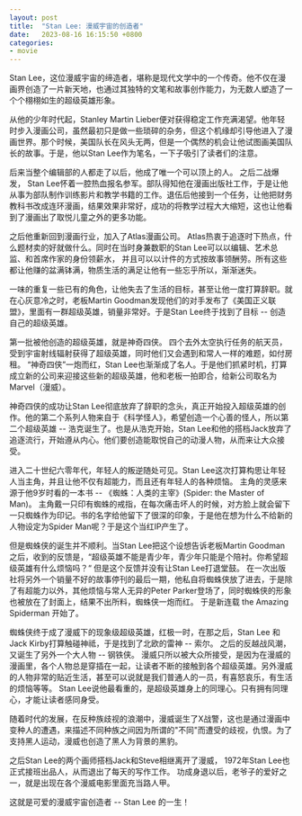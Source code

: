 ```yaml
---
layout: post
title:  "Stan Lee: 漫威宇宙的创造者"
date:   2023-08-16 16:15:50 +0800
categories: 
- movie
---
```


Stan Lee，这位漫威宇宙的缔造者，堪称是现代文学中的一个传奇。他不仅在漫画界创造了一片新天地，也通过其独特的文笔和故事创作能力，为无数人塑造了一个个栩栩如生的超级英雄形象。

从他的少年时代起，Stanley Martin Lieber便对获得稳定工作充满渴望。他年轻时步入漫画公司，虽然最初只是做一些琐碎的杂务，但这个机缘却引导他进入了漫画世界。那个时候，美国队长在风头无两，但是一个偶然的机会让他试图画美国队长的故事。于是，他以Stan Lee作为笔名，一下子吸引了读者们的注意。

后来当整个编辑部的人都走了以后，他成了唯一个可以顶上的人。 之后二战爆发， Stan Lee怀着一腔热血报名参军。部队得知他在漫画出版社工作，于是让他从事为部队制作训练影片和教学书籍的工作。退伍后他接到一个任务，让他把财务教科书改成连环漫画，结果效果非常好，成功的将教学过程大大缩短，这也让他看到了漫画出了取悦儿童之外的更多功能。

之后他重新回到漫画行业，加入了Atlas漫画公司。 Atlas热衷于追逐时下热点，什么题材卖的好就做什么。同时在当时身兼数职的Stan Lee可以以编辑、艺术总监、和首席作家的身份领薪水， 并且可以以计件的方式按故事领酬劳。所有这些都让他赚的盆满钵满，物质生活的满足让他有一些忘乎所以，渐渐迷失。

一味的重复一些已有的角色，让他失去了生活的目标，甚至让他一度打算辞职。就在心灰意冷之时，老板Martin Goodman发现他们的对手发布了《美国正义联盟》，里面有一群超级英雄，销量非常好。于是Stan Lee终于找到了目标 -- 创造自己的超级英雄。

第一批被他创造的超级英雄，就是神奇四侠。 四个去外太空执行任务的航天员，受到宇宙射线辐射获得了超级英雄，同时他们又会遇到和常人一样的难题，如付房租。 “神奇四侠”一炮而红，Stan Lee也渐渐成了名人。于是他们抓紧时机，打算成立新的公司来迎接这些新的超级英雄，他和老板一拍即合，给新公司取名为Marvel（漫威）。

神奇四侠的成功让Stan Lee彻底放弃了辞职的念头，真正开始投入超级英雄的创作。他的第二个系列人物来自于《科学怪人》，希望创造一个心善的怪人，所以第二个超级英雄 -- 浩克诞生了。也是从浩克开始，Stan Lee和他的搭档Jack放弃了追逐流行，开始遵从内心。他们要创造能取悦自己的动漫人物，从而来让大众接受。

进入二十世纪六零年代，年轻人的叛逆随处可见。Stan Lee这次打算构思让年轻人当主角，并且让他不仅有超能力，而且还有年轻人的各种烦恼。 主角的灵感来源于他9岁时看的一本书 -- 《蜘蛛：人类的主宰》(Spider: the Master of Man)。 主角戴一只印有蜘蛛的戒指，在每次痛击坏人的时候，对方脸上就会留下一只蜘蛛作为印记。书的名字给他留下了很深的印象，于是他在想为什么不给新的人物设定为Spider Man呢？于是这个当红IP产生了。

但是蜘蛛侠的诞生并不顺利。当Stan Lee把这个设想告诉老板Martin Goodman之后，收到的反馈是，“超级英雄不能是青少年，青少年只能是个陪衬。你希望超级英雄有什么烦恼吗？“ 但是这个反馈并没有让Stan Lee打退堂鼓。 在一次出版社将另外一个销量不好的故事停刊的最后一期，他私自将蜘蛛侠放了进去，于是除了有超能力以外，其他烦恼与常人无异的Peter Parker登场了，同时蜘蛛侠的形象也被放在了封面上，结果不出所料，蜘蛛侠一炮而红。 于是新连载 the Amazing Spiderman 开始了。

蜘蛛侠终于成了漫威下的现象级超级英雄，红极一时，在那之后，Stan Lee 和Jack Kirby打算触碰神祗，于是找到了北欧的雷神 -- 索尔。 之后的反越战风潮，又诞生了另外一个大人物 -- 钢铁侠。 漫威只所以被大众所接受，是因为在漫威的漫画里，各个人物总是穿插在一起，让读者不断的接触到各个超级英雄。另外漫威的人物非常的贴近生活，甚至可以说就是我们普通人的一员，有喜怒哀乐，有生活的烦恼等等。 Stan Lee说他最看重的，是超级英雄身上的同理心。只有拥有同理心，才能让读者感同身受。

随着时代的发展，在反种族歧视的浪潮中，漫威诞生了X战警，这也是通过漫画中变种人的遭遇，来描述不同种族之间因为所谓的"不同"而遭受的歧视，仇恨。为了支持黑人运动，漫威也创造了黑人为背景的黑豹。

之后Stan Lee的两个画师搭档Jack和Steve相继离开了漫威， 1972年Stan Lee也正式接班出品人，从而退出了每天的写作工作。 功成身退以后，老爷子的爱好之一，就是出现在各个漫威电影里面充当路人甲。

这就是可爱的漫威宇宙创造者 -- Stan Lee 的一生！